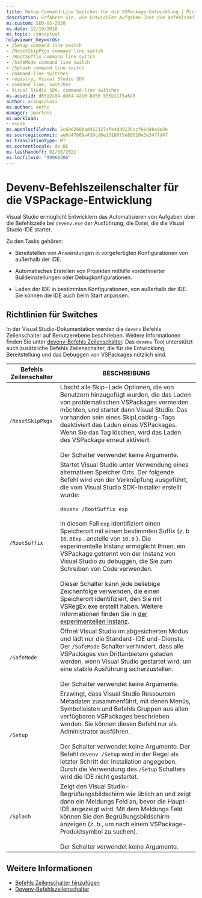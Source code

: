 ```yaml
---
title: Debug-Command-Line Switches für die VSPackage-Entwicklung | Microsoft-Dokumentation
description: Erfahren Sie, wie Entwickler Aufgaben über die Befehlszeile automatisieren können, wenn Sie devenv.exe ausführen, die Datei, die die Visual Studio-IDE startet.
ms.custom: SEO-VS-2020
ms.date: 12/10/2018
ms.topic: conceptual
helpviewer_keywords:
- /Setup command line switch
- /ResetSkipPkgs command line switch
- /RootSuffix command line switch
- /SafeMode command line switch
- /Splash command line switch
- command-line switches
- registry, Visual Studio SDK
- command line, switches
- Visual Studio SDK, command-line switches
ms.assetid: d65d2c04-dd84-42b0-b956-555b11f5a645
author: acangialosi
ms.author: anthc
manager: jmartens
ms.workload:
- vssdk
ms.openlocfilehash: 2c6b6260bad412127afe4dd9135ccf66d48e9e3e
ms.sourcegitcommit: ae6d47b09a439cd0e13180f5e89510e3e347fd47
ms.translationtype: MT
ms.contentlocale: de-DE
ms.lasthandoff: 02/08/2021
ms.locfileid: "99968306"
---
```

# <a name="devenv-command-line-switches-for-vspackage-development"></a>Devenv-Befehlszeilenschalter für die VSPackage-Entwicklung

Visual Studio ermöglicht Entwicklern das Automatisieren von Aufgaben über die Befehlszeile bei `devenv.exe` der Ausführung, die Datei, die die Visual Studio-IDE startet.

 Zu den Tasks gehören:

- Bereitstellen von Anwendungen in vorgefertigten Konfigurationen von außerhalb der IDE.

- Automatisches Erstellen von Projekten mithilfe vordefinierter Buildeinstellungen oder Debugkonfigurationen.

- Laden der IDE in bestimmten Konfigurationen, von außerhalb der IDE. Sie können die IDE auch beim Start anpassen.

## <a name="guidelines-for-switches"></a>Richtlinien für Switches

In der Visual Studio-Dokumentation werden die `devenv` Befehls Zeilenschalter auf Benutzerebene beschrieben. Weitere Informationen finden Sie unter [devenv-Befehls Zeilenschalter](../ide/reference/devenv-command-line-switches.md). Das `devenv` Tool unterstützt auch zusätzliche Befehls Zeilenschalter, die für die Entwicklung, Bereitstellung und das Debuggen von VSPackages nützlich sind.

| Befehls Zeilenschalter | BESCHREIBUNG |
|---------------------| - |
| `/ResetSkipPkgs` | Löscht alle Skip-Lade Optionen, die von Benutzern hinzugefügt wurden, die das Laden von problematischen VSPackages vermeiden möchten, und startet dann Visual Studio. Das vorhanden sein eines SkipLoading-Tags deaktiviert das Laden eines VSPackages. Wenn Sie das Tag löschen, wird das Laden des VSPackage erneut aktiviert.<br /><br /> Der Schalter verwendet keine Argumente. |
| `/RootSuffix` | Startet Visual Studio unter Verwendung eines alternativen Speicher Orts. Der folgende Befehl wird von der Verknüpfung ausgeführt, die vom Visual Studio SDK-Installer erstellt wurde:<br /><br /> `devenv /RootSuffix exp`<br /><br /> In diesem Fall `exp` identifiziert einen Speicherort mit einem bestimmten Suffix (z. b `10.0Exp` . anstelle von `10.0` ). Die experimentelle Instanz ermöglicht Ihnen, ein VSPackage getrennt von der Instanz von Visual Studio zu debuggen, die Sie zum Schreiben von Code verwenden.<br /><br /> Dieser Schalter kann jede beliebige Zeichenfolge verwenden, die einen Speicherort identifiziert, den Sie mit VSRegEx.exe erstellt haben. Weitere Informationen finden Sie in [der experimentellen Instanz](../extensibility/the-experimental-instance.md). |
| `/SafeMode` | Öffnet Visual Studio im abgesicherten Modus und lädt nur die Standard-IDE und-Dienste. Der `/SafeMode` Schalter verhindert, dass alle VSPackages von Drittanbietern geladen werden, wenn Visual Studio gestartet wird, um eine stabile Ausführung sicherzustellen.<br /><br /> Der Schalter verwendet keine Argumente. |
| `/Setup` | Erzwingt, dass Visual Studio Ressourcen Metadaten zusammenführt, mit denen Menüs, Symbolleisten und Befehls Gruppen aus allen verfügbaren VSPackages beschrieben werden. Sie können diesen Befehl nur als Administrator ausführen. <br /><br /> Der Schalter verwendet keine Argumente. Der Befehl `devenv /Setup` wird in der Regel als letzter Schritt der Installation angegeben. Durch die Verwendung des `/Setup` Schalters wird die IDE nicht gestartet.|
| `/Splash` | Zeigt den Visual Studio-Begrüßungsbildschirm wie üblich an und zeigt dann ein Meldungs Feld an, bevor die Haupt-IDE angezeigt wird. Mit dem Meldungs Feld können Sie den Begrüßungsbildschirm anzeigen (z. b., um nach einem VSPackage-Produktsymbol zu suchen).<br /><br /> Der Schalter verwendet keine Argumente. |

## <a name="see-also"></a>Weitere Informationen

- [Befehls Zeilenschalter hinzufügen](../extensibility/adding-command-line-switches.md)
- [Devenv-Befehlszeilenschalter](../ide/reference/devenv-command-line-switches.md)
